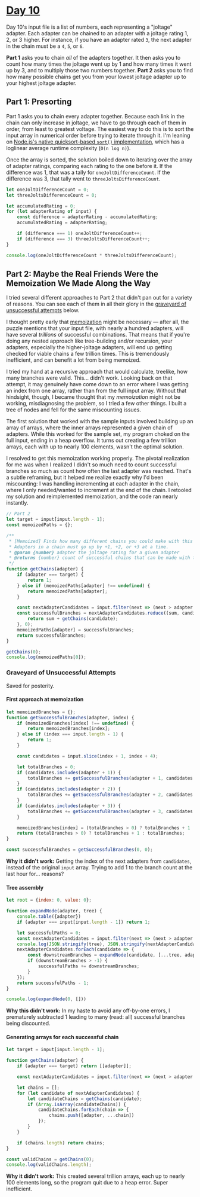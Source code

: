 # [Day 10](https://adventofcode.com/2020/day/10)

Day 10's input file is a list of numbers, each representing a "joltage" adapter. Each adapter can be chained to an adapter with a joltage rating 1, 2, or 3 higher. For instance, if you have an adapter rated `3`, the next adapter in the chain must be a `4`, `5`, or `6`.

**Part 1** asks you to chain *all* of the adapters together. It then asks you to count how many times the joltage went up by 1 and how many times it went up by 3, and to multiply those two numbers together. **Part 2** asks you to find how many possible chains get you from your lowest joltage adapter up to your highest joltage adapter.

## Part 1: Presorting

Part 1 asks you to chain every adapter together. Because each link in the chain can only increase in joltage, we have to go through each of them in order, from least to greatest voltage. The easiest way to do this is to sort the input array in numerical order before trying to iterate through it. I'm leaning on [Node.js's native quicksort-based `sort()` implementation](https://blog.shovonhasan.com/time-space-complexity-of-array-sort-in-v8/), which has a loglinear average runtime complexity (`Θ(n log n)`).

Once the array is sorted, the solution boiled down to iterating over the array of adapter ratings, comparing each rating to the one before it. If the difference was 1, that was a tally for `oneJoltDifferenceCount`. If the difference was 3, that tally went to `threeJoltsDifferenceCount`.

```js
let oneJoltDifferenceCount = 0;
let threeJoltsDifferenceCount = 0;

let accumulatedRating = 0;
for (let adapterRating of input) {
	const difference = adapterRating - accumulatedRating;
	accumulatedRating = adapterRating;

	if (difference === 1) oneJoltDifferenceCount++;
	if (difference === 3) threeJoltsDifferenceCount++;
}

console.log(oneJoltDifferenceCount * threeJoltsDifferenceCount);
```

## Part 2: Maybe the Real Friends Were the Memoization We Made Along the Way

I tried several different approaches to Part 2 that didn't pan out for a variety of reasons. You can see each of them in all their glory in the [graveyard of unsuccessful attempts](#graveyard-of-unsuccessful-attempts) below.

I thought pretty early that [memoization](https://en.wikipedia.org/wiki/Memoization) might be necessary — after all, the puzzle mentions that your input file, with nearly a hundred adapters, will have several *trillions* of successful combinations. That means that if you're doing any nested approach like tree-building and/or recursion, your adapters, especially the higher-joltage adapters, will end up getting checked for viable chains a few trillion times. This is tremendously inefficient, and can benefit a lot from being memoized.

I tried my hand at a recursive approach that would calculate, treelike, how many branches were valid. This... didn't work. Looking back on that attempt, it may genuinely have come down to an error where I was getting an index from one array, rather than from the full input array. Without that hindsight, though, I became thought that my *memoization* might not be working, misdiagnosing the problem, so I tried a few other things. I built a tree of nodes and fell for the same miscounting issues.

The first solution that worked with the sample inputs involved building up an array of arrays, where the inner arrays represented a given chain of adapters. While this worked for the sample set, my program choked on the full input, ending in a heap overflow. It turns out creating a few trillion arrays, each with up to nearly 100 elements, wasn't the optimal solution.

I resolved to get this memoization working properly. The pivotal realization for me was when I realized I didn't so much need to count successful branches so much as count how often the last adapter was reached. That's a subtle reframing, but it helped me realize exactly why I'd been miscounting: I was handling incrementing at each adapter in the chain, where I only needed/wanted to increment at the end of the chain. I retooled my solution and reimplemented memoization, and the code ran nearly instantly.

```js
// Part 2
let target = input[input.length - 1];
const memoizedPaths = {};

/**
 * [Memoized] Finds how many different chains you could make with this adapter that get you to the largest adapter.
 * Adapters in a chain must go up by +1, +2, or +3 at a time.
 * @param {number} adapter the joltage rating for a given adapter
 * @returns {number} count of successful chains that can be made with this adapter
 */
function getChains(adapter) {
	if (adapter === target) {
		return 1;
	} else if (memoizedPaths[adapter] !== undefined) {
		return memoizedPaths[adapter];
	}

	const nextAdapterCandidates = input.filter(next => (next > adapter && next <= adapter + 3));
	const successfulBranches = nextAdapterCandidates.reduce((sum, candidate) => {
		return sum + getChains(candidate);
	}, 0);
	memoizedPaths[adapter] = successfulBranches;
	return successfulBranches;
}

getChains(0);
console.log(memoizedPaths[0]);
```

### Graveyard of Unsuccessful Attempts

Saved for posterity.

#### First approach at memoization

```js
let memoizedBranches = {};
function getSuccessfulBranches(adapter, index) {
	if (memoizedBranches[index] !== undefined) {
		return memoizedBranches[index];
	} else if (index === input.length - 1) {
		return 1;
	}

	const candidates = input.slice(index + 1, index + 4);

	let totalBranches = 0;
	if (candidates.includes(adapter + 1)) {
		totalBranches += getSuccessfulBranches(adapter + 1, candidates.indexOf(adapter + 1));
	}
	if (candidates.includes(adapter + 2)) {
		totalBranches += getSuccessfulBranches(adapter + 2, candidates.indexOf(adapter + 2));
	}
	if (candidates.includes(adapter + 3)) {
		totalBranches += getSuccessfulBranches(adapter + 3, candidates.indexOf(adapter + 3));
	}

	memoizedBranches[index] = (totalBranches > 0) ? totalBranches + 1 : totalBranches;
	return (totalBranches > 0) ? totalBranches + 1 : totalBranches;
}

const successfulBranches = getSuccessfulBranches(0, 0);
```

**Why it didn't work:** Getting the index of the next adapters from `candidates`, instead of the original `input` array. Trying to add 1 to the branch count at the last hour for... reasons?

#### Tree assembly

```js
let root = {index: 0, value: 0};

function expandNode(adapter, tree) {
	console.table({adapter})
	if (adapter === input[input.length - 1]) return 1;

	let successfulPaths = 0;
	const nextAdapterCandidates = input.filter(next => (next > adapter && next <= adapter + 3));
	console.log(JSON.stringify(tree), JSON.stringify(nextAdapterCandidates))
	nextAdapterCandidates.forEach(candidate => {
		const downstreamBranches = expandNode(candidate, [...tree, adapter]);
		if (downstreamBranches > -1) {
			successfulPaths += downstreamBranches;
		}
	});
	return successfulPaths - 1;
}

console.log(expandNode(0, []))
```

**Why this didn't work:** In my haste to avoid any off-by-one errors, I prematurely subtracted 1 leading to many (read: all) successful branches being discounted.

#### Generating arrays for each successful chain

```js
let target = input[input.length - 1];

function getChains(adapter) {
	if (adapter === target) return [[adapter]];

	const nextAdapterCandidates = input.filter(next => (next > adapter && next <= adapter + 3));

	let chains = [];
	for (let candidate of nextAdapterCandidates) {
		let candidateChains = getChains(candidate);
		if (Array.isArray(candidateChains)) {
			candidateChains.forEach(chain => {
				chains.push([adapter, ...chain])
			});
		}
	}

	if (chains.length) return chains;
}

const validChains = getChains(0);
console.log(validChains.length);
```

**Why it didn't work:** This created several trillion arrays, each up to nearly 100 elements long, so the program quit due to a heap error. Super inefficient.